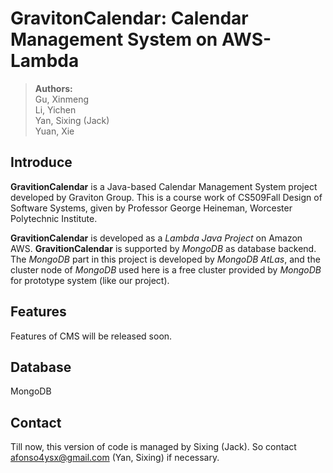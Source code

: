 # GravitonCalendar: Calendar Management System on AWS-Lambda

>
> **Authors:**  
> Gu, Xinmeng  
> Li, Yichen  
> Yan, Sixing (Jack)  
> Yuan, Xie  

## Introduce 
**GravitionCalendar** is a Java-based Calendar Management System project developed by Graviton Group. This is a course work of CS509Fall Design of Software Systems, given by Professor George Heineman, Worcester Polytechnic Institute. 

**GravitionCalendar** is developed as a _Lambda Java Project_ on Amazon AWS. **GravitionCalendar** is supported by _MongoDB_ as database backend. The _MongoDB_ part in this project is developed by _MongoDB AtLas_, and the cluster node of _MongoDB_ used here is a free cluster provided by _MongoDB_ for prototype system (like our project).

## Features
Features of CMS will be released soon.

## Database
MongoDB

## Contact
Till now, this version of code is managed by Sixing (Jack). So contact afonso4ysx@gmail.com (Yan, Sixing) if necessary.